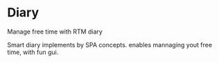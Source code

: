 # Diary
Manage free time with RTM diary

Smart diary implements by SPA concepts.
enables mannaging yout free time, with fun gui.  
